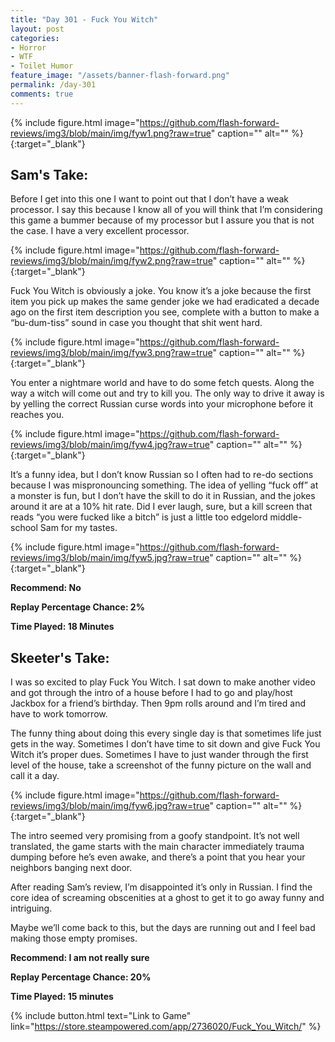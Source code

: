 ```yaml
---
title: "Day 301 - Fuck You Witch"
layout: post
categories:
- Horror
- WTF
- Toilet Humor
feature_image: "/assets/banner-flash-forward.png"
permalink: /day-301
comments: true
---
```


{% include figure.html image="https://github.com/flash-forward-reviews/img3/blob/main/img/fyw1.png?raw=true" caption="" alt="" %}{:target="_blank"}
 
## Sam's Take:

Before I get into this one I want to point out that I don’t have a weak processor. I say this because I know all of you will think that I’m considering this game a bummer because of my processor but I assure you that is not the case. I have a very excellent processor.

{% include figure.html image="https://github.com/flash-forward-reviews/img3/blob/main/img/fyw2.png?raw=true" caption="" alt="" %}{:target="_blank"}

Fuck You Witch is obviously a joke. You know it’s a joke because the first item you pick up makes the same gender joke we had eradicated a decade ago on the first item description you see, complete with a button to make a “bu-dum-tiss” sound in case you thought that shit went hard.

{% include figure.html image="https://github.com/flash-forward-reviews/img3/blob/main/img/fyw3.png?raw=true" caption="" alt="" %}{:target="_blank"}

You enter a nightmare world and have to do some fetch quests. Along the way a witch will come out and try to kill you. The only way to drive it away is by yelling the correct Russian curse words into your microphone before it reaches you.

{% include figure.html image="https://github.com/flash-forward-reviews/img3/blob/main/img/fyw4.jpg?raw=true" caption="" alt="" %}{:target="_blank"}

It’s a funny idea, but I don’t know Russian so I often had to re-do sections because I was mispronouncing something. The idea of yelling “fuck off” at a monster is fun, but I don’t have the skill to do it in Russian, and the jokes around it are at a 10% hit rate. Did I ever laugh, sure, but a kill screen that reads “you were fucked like a bitch” is just a little too edgelord middle-school Sam for my tastes.

{% include figure.html image="https://github.com/flash-forward-reviews/img3/blob/main/img/fyw5.jpg?raw=true" caption="" alt="" %}{:target="_blank"}
 
**Recommend: No**

**Replay Percentage Chance: 2%**

**Time Played: 18 Minutes**

## Skeeter's Take:

I was so excited to play Fuck You Witch. I sat down to make another video and got through the intro of a house before I had to go and play/host Jackbox for a friend’s birthday. Then 9pm rolls around and I’m tired and have to work tomorrow. 

The funny thing about doing this every single day is that sometimes life just gets in the way. Sometimes I don’t have time to sit down and give Fuck You Witch it’s proper dues. Sometimes I have to just wander through the first level of the house, take a screenshot of the funny picture on the wall and call it a day. 

{% include figure.html image="https://github.com/flash-forward-reviews/img3/blob/main/img/fyw6.jpg?raw=true" caption="" alt="" %}{:target="_blank"}

The intro seemed very promising from a goofy standpoint. It’s not well translated, the game starts with the main character immediately trauma dumping before he’s even awake, and there’s a point that you hear your neighbors banging next door. 

After reading Sam’s review, I’m disappointed it’s only in Russian. I find the core idea of screaming obscenities at a ghost to get it to go away funny and intriguing. 

Maybe we’ll come back to this, but the days are running out and I feel bad making those empty promises. 

**Recommend: I am not really sure**

**Replay Percentage Chance: 20%**

**Time Played: 15 minutes**

{% include button.html text="Link to Game" link="https://store.steampowered.com/app/2736020/Fuck_You_Witch/" %}
